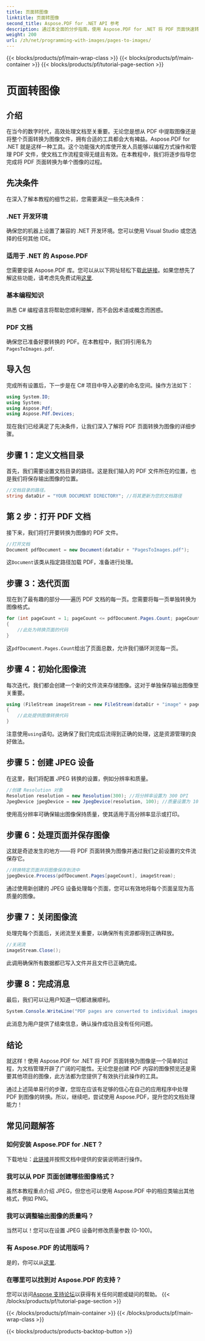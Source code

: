 ```yaml
---
title: 页面转图像
linktitle: 页面转图像
second_title: Aspose.PDF for .NET API 参考
description: 通过本全面的分步指南，使用 Aspose.PDF for .NET 将 PDF 页面快速转换为高质量图像。
weight: 200
url: /zh/net/programming-with-images/pages-to-images/
---
```


{{< blocks/products/pf/main-wrap-class >}}
{{< blocks/products/pf/main-container >}}
{{< blocks/products/pf/tutorial-page-section >}}

# 页面转图像

## 介绍

在当今的数字时代，高效处理文档至关重要。无论您是想从 PDF 中提取图像还是将整个页面转换为图像文件，拥有合适的工具都会大有裨益。Aspose.PDF for .NET 就是这样一种工具。这个功能强大的库使开发人员能够以编程方式操作和管理 PDF 文件，使文档工作流程变得无缝且有效。在本教程中，我们将逐步指导您完成将 PDF 页面转换为单个图像的过程。

## 先决条件

在深入了解本教程的细节之前，您需要满足一些先决条件：

### .NET 开发环境

确保您的机器上设置了兼容的 .NET 开发环境。您可以使用 Visual Studio 或您选择的任何其他 IDE。

### 适用于 .NET 的 Aspose.PDF

您需要安装 Aspose.PDF 库。您可以从以下网址轻松下载[此链接](https://releases.aspose.com/pdf/net/)。如果您想先了解这些功能，请考虑先免费试用[这里](https://releases.aspose.com/).

### 基本编程知识

熟悉 C# 编程语言将帮助您顺利理解，而不会因术语或概念而困惑。

### PDF 文档

确保您已准备好要转换的 PDF。在本教程中，我们将引用名为`PagesToImages.pdf`.

## 导入包

完成所有设置后，下一步是在 C# 项目中导入必要的命名空间。操作方法如下：

```csharp
using System.IO;
using System;
using Aspose.Pdf;
using Aspose.Pdf.Devices;
```

现在我们已经满足了先决条件，让我们深入了解将 PDF 页面转换为图像的详细步骤。

## 步骤 1：定义文档目录

首先，我们需要设置文档目录的路径。这是我们输入的 PDF 文件所在的位置，也是我们将保存输出图像的位置。

```csharp
//文档目录的路径。
string dataDir = "YOUR DOCUMENT DIRECTORY"; //将其更新为您的文档路径
```

## 第 2 步：打开 PDF 文档

接下来，我们将打开要转换为图像的 PDF 文件。

```csharp
//打开文档
Document pdfDocument = new Document(dataDir + "PagesToImages.pdf");
```

这`Document`该类从指定路径加载 PDF，准备进行处理。

## 步骤 3：迭代页面

现在到了最有趣的部分——遍历 PDF 文档的每一页。您需要将每一页单独转换为图像格式。

```csharp
for (int pageCount = 1; pageCount <= pdfDocument.Pages.Count; pageCount++)
{
    //此处为转换页面的代码
}
```

这`pdfDocument.Pages.Count`给出了页面总数，允许我们循环浏览每一页。

## 步骤 4：初始化图像流

每次迭代，我们都会创建一个新的文件流来存储图像。这对于单独保存输出图像至关重要。

```csharp
using (FileStream imageStream = new FileStream(dataDir + "image" + pageCount + "_out" + ".jpg", FileMode.Create))
{
    //此处提供图像转换代码
}
```

注意使用`using`语句。这确保了我们完成后流得到正确的处理，这是资源管理的良好做法。

## 步骤 5：创建 JPEG 设备

在这里，我们将配置 JPEG 转换的设置，例如分辨率和质量。

```csharp
//创建 Resolution 对象
Resolution resolution = new Resolution(300); //将分辨率设置为 300 DPI
JpegDevice jpegDevice = new JpegDevice(resolution, 100); //质量设置为 100
```

使用高分辨率可确保输出图像保持质量，使其适用于高分辨率显示或打印。

## 步骤 6：处理页面并保存图像

这就是奇迹发生的地方——将 PDF 页面转换为图像并通过我们之前设置的文件流保存它。

```csharp
//转换特定页面并将图像保存到流中
jpegDevice.Process(pdfDocument.Pages[pageCount], imageStream);
```

通过使用新创建的 JPEG 设备处理每个页面，您可以有效地将每个页面呈现为高质量的图像。

## 步骤 7：关闭图像流

处理完每个页面后，关闭流至关重要，以确保所有资源都得到正确释放。

```csharp
//关闭流
imageStream.Close();
```

此调用确保所有数据都已写入文件并且文件已正确完成。

## 步骤 8：完成消息

最后，我们可以让用户知道一切都进展顺利。

```csharp
System.Console.WriteLine("PDF pages are converted to individual images successfully!");
```

此消息为用户提供了结束信息，确认操作成功且没有任何问题。

## 结论

就这样！使用 Aspose.PDF for .NET 将 PDF 页面转换为图像是一个简单的过程，为文档管理开辟了广阔的可能性。无论您是创建 PDF 内容的图像预览还是需要其他项目的图像，此方法都为您提供了有效执行此操作的工具。

通过上述简单易行的步骤，您现在应该有足够的信心在自己的应用程序中处理 PDF 到图像的转换。所以，继续吧，尝试使用 Aspose.PDF，提升您的文档处理能力！

## 常见问题解答

### 如何安装 Aspose.PDF for .NET？
下载地址：[此链接](https://releases.aspose.com/pdf/net/)并按照文档中提供的安装说明进行操作。

### 我可以从 PDF 页面创建哪些图像格式？
虽然本教程重点介绍 JPEG，但您也可以使用 Aspose.PDF 中的相应类输出其他格式，例如 PNG。

### 我可以调整输出图像的质量吗？
当然可以！您可以在设置 JPEG 设备时修改质量参数 (0-100)。

### 有 Aspose.PDF 的试用版吗？
是的，你可以从[这里](https://releases.aspose.com/).

### 在哪里可以找到对 Aspose.PDF 的支持？
您可以访问[Aspose 支持论坛](https://forum.aspose.com/c/pdf/10)以获得有关任何问题或疑问的帮助。
{{< /blocks/products/pf/tutorial-page-section >}}

{{< /blocks/products/pf/main-container >}}
{{< /blocks/products/pf/main-wrap-class >}}

{{< blocks/products/products-backtop-button >}}

